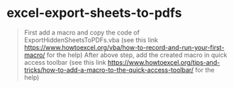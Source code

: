 # excel-export-sheets-to-pdfs

> First add a macro and copy the code of ExportHiddenSheetsToPDFs.vba (see this link https://www.howtoexcel.org/vba/how-to-record-and-run-your-first-macro/ for the help)
> After above step, add the created macro in quick access toolbar (see this link https://www.howtoexcel.org/tips-and-tricks/how-to-add-a-macro-to-the-quick-access-toolbar/ for the help)
